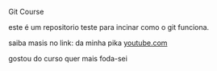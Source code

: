 Git Course

este é um repositorio teste para incinar como o git funciona. 

saiba masis no link: da minha pika [youtube.com](youtube.com)



gostou do curso quer mais foda-sei
